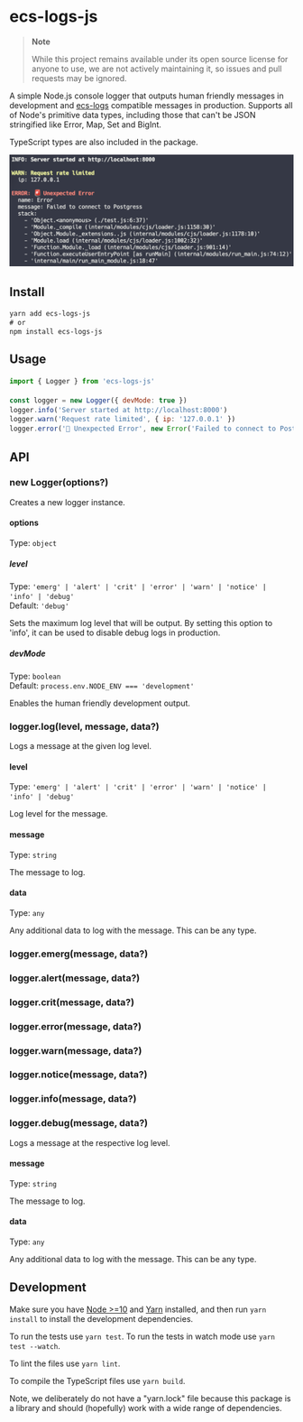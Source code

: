 # ecs-logs-js

> **Note**
>
> While this project remains available under its open source license for anyone
> to use, we are not actively maintaining it, so issues and pull requests may be
> ignored.

A simple Node.js console logger that outputs human friendly messages in
development and [ecs-logs](https://github.com/segmentio/ecs-logs) compatible
messages in production. Supports all of Node's primitive data types, including
those that can't be JSON stringified like Error, Map, Set and BigInt.

TypeScript types are also included in the package.

<img src="./example.png" alt="Development log output example" width="713" />

## Install

```shell
yarn add ecs-logs-js
# or
npm install ecs-logs-js
```

## Usage

```js
import { Logger } from 'ecs-logs-js'

const logger = new Logger({ devMode: true })
logger.info('Server started at http://localhost:8000')
logger.warn('Request rate limited', { ip: '127.0.0.1' })
logger.error('🚨 Unexpected Error', new Error('Failed to connect to Postgress'))
```

## API

### new Logger(options?)

Creates a new logger instance.

#### options

Type: `object`

##### level

Type: `'emerg' | 'alert' | 'crit' | 'error' | 'warn' | 'notice' | 'info' | 'debug'`<br />
Default: `'debug'`

Sets the maximum log level that will be output. By setting this option to 'info', it can be used to disable debug logs in production.

##### devMode

Type: `boolean`<br />
Default: `process.env.NODE_ENV === 'development'`

Enables the human friendly development output.

### logger.log(level, message, data?)

Logs a message at the given log level.

#### level

Type: `'emerg' | 'alert' | 'crit' | 'error' | 'warn' | 'notice' | 'info' | 'debug'`

Log level for the message.

#### message

Type: `string`

The message to log.

#### data

Type: `any`

Any additional data to log with the message. This can be any type.

### logger.emerg(message, data?)

### logger.alert(message, data?)

### logger.crit(message, data?)

### logger.error(message, data?)

### logger.warn(message, data?)

### logger.notice(message, data?)

### logger.info(message, data?)

### logger.debug(message, data?)

Logs a message at the respective log level.

#### message

Type: `string`

The message to log.

#### data

Type: `any`

Any additional data to log with the message. This can be any type.

## Development

Make sure you have [Node >=10](https://nodejs.org) and [Yarn](https://classic.yarnpkg.com/en/docs/install) installed, and then run `yarn install` to install the development dependencies.

To run the tests use `yarn test`. To run the tests in watch mode use `yarn test --watch`.

To lint the files use `yarn lint`.

To compile the TypeScript files use `yarn build`.

Note, we deliberately do not have a "yarn.lock" file because this package is
a library and should (hopefully) work with a wide range of dependencies.
